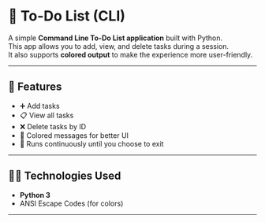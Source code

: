 # 📝 To-Do List (CLI)

A simple **Command Line To-Do List application** built with Python.  
This app allows you to add, view, and delete tasks during a session.  
It also supports **colored output** to make the experience more user-friendly.  

---

## 🚀 Features
- ➕ Add tasks  
- 📋 View all tasks  
- ❌ Delete tasks by ID  
- 🎨 Colored messages for better UI  
- 🔁 Runs continuously until you choose to exit  

---

## 🧑‍💻 Technologies Used
- **Python 3**  
- ANSI Escape Codes (for colors)

---
